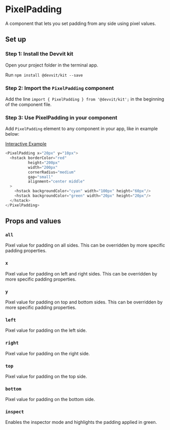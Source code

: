 # PixelPadding

A component that lets you set padding from any side using pixel values.

## Set up

### Step 1: Install the Devvit kit

Open your project folder in the terminal app.

Run `npm install @devvit/kit --save`

### Step 2: Import the `PixelPadding` component

Add the line `import { PixelPadding } from '@devvit/kit';` in the beginning of the component file.

### Step 3: Use PixelPadding in your component

Add `PixelPadding` element to any component in your app, like in example below:

[Interactive Example](https://developers.reddit.com/play#pen/N4IgdghgtgpiBcIQBoQGcBOBjBICWUADgPYYAuABMACIwBudeZAvhQGYbFQUDkAAgBN6jMgHpCAVwBGAGzxYAtBEJ4eAHTAbaDJgDoIAgQGEJaMlwAKxMwBUAnoRgAKYBooVIseLwBy0GDzIbhQYMGBCGN4upjAYAJICzACUFAC8AHxUwe6hZBIYYBRO2e4UADx0ZhBYANYUEHIA5mCwYGSpaiBYYWSxFFB4hjIwnRQA7oNkABapwACMAAwLrFMweI1T7fNLzOklpeUWeAAeMDIWBgJ4YI31MjIdIIuEx6NSxGTmUI8AbAsvnT2hQOILKUyqtQo7wwESMxBkpEeoQEo32IPR7lW602jwATEsASA0RiQRMBNM8QTXkTgSSSVhSGBYgAlAx4UyPWBXCRQTrEunuRrKR5oKANGR82kCkENdYtHqPbptPoDIYjGnSihAzVgiF1KTVGqNTgScJwhEYRV2CCaEDjSYzTqLf7UihYjbtTp-QmibXS3VkQ1Qw3G4im4zwxGdY0wMKjMkUzr4wlutYeyk+v0ksqicGB2pZ0GiI6nc6Xa6NQvuHOVfM1QtJADcwWYGmSzc0nY0MGOJHIFAZYDMFBLZwuhgraSKhE4hDQ3m0Il0ACEEbU4URiEy2hZZ2gyqOyxObrviHP0klvAApADKAA1dABRYatSgZLLAvBsIoAQgAghgGAQHYuh4GgAFAXYTgzmeaC6FgUx4DIAihGAKQAD7oRQP4wXO8GIchqG6MMNzTCkrhSrk+SFGU6TALhcEIUhKFhMwObpB27itp27hftOe74cxREkY00xahQczkSUVEFOUdG6ApDGCYRrHsZxFDccEg7DkxyGrsQkKpBQSm6SxYAANoLAAuupfFOGQDgwMQ36mfpkI-qkRk8MQUgAFYwFgZA8BQmHYa5a41FJlEwHksm0cACm6CZBFmWxvrqZpwLaZQ4UGTUz4wK+U65ZCEBoBQN51gVr7qdlFBgQAEnqxUpW5+Uvj0ugOY4aSebweaGjwtVbsOYEAGrNUZJXtYVnXdTAvVebWg3DUOlBgQAWpNA6tRF1VzY5i28AAXnqQ3BHZP6Nc1ABkN3YeNt33VdaBbXWUUHDJNHyYpAmmahaUcS2GhaSNlCEOWNw2GeU5KeYhAhVhSl2IjxkCeKqNCGwEASDIZDjlcNyrcOEPHo0y4fF8sMCe8nxcKjyMM+j9yYzA2O4-jkONMT4NcwAMmzb5o7BxGC0zIvHOLeEY6FWM43jBMVjzxlc8y2JC0pGDq1LcGS6FSky1hcsc4rRMg1lYMUPDADqQGEI4GCnnOxVnnYTtoE4037W0yAUOZJQ8AmUyBAH7qbCHUo8AMYDWw6EcHFH1wNWm4dBJHYrHLH5LB2nCcZ8n6vx6U3lgLuMBoGgRfuDwoZjFXvDQhE9c8I3sTmqQzdNJsFMwm3kYYM3AgQBgNQ97C-fNwyBQsmypjNwatShuG7cD7nxdd2Qy4hiaZoT2v1dDyPW+LzvEYWkXVlNqDa31WATIYJVhruy7hBu3unu7Xl3tkL7-uR6EdBYhoACPvXgspmivmbkKQgF8r4WxvsaG0Ah-phCnI0GKN4ZwwAMBAWQMAjApVQh-ZibVv7KTMnA9wdVrj30foZeqaAmp1hKAAfnKANSECUFI0NiHQmo7tWC1x+roRB4QUFgDShw+sJRvCPWYVKdwbCKjNS4aBO+vC6wCIoEI1RojkGENUqIZaBY0TeDKKdOsVBEo8IfpovcgjOBjGEXo8RaULGGiBjxAclshBSAkI0Fe1MRbXDQI4QKFA2HAAXkaU+K9vCdAAMRYAAMy+IABydFYN4YAzAOzBC+kUEoAYgyqJtnbB2AiqzsOakHWYpNCaNAFmwFgViFK+P8SvZgvo0TKMsUI-kvSgxhy2PUis0NCCsFUe0gJ-culVPcMAGxfDuLZmMXUYZdSuYUzplASZiVpmdO6Qo8oRi9RVOKZCWp9FVbqz2W0mAfiZkWjmUU3MZzghwNyebeaFU8DHRgBYSWRkAAGAASYAYAeRSFiMwF4wK8ltEOnw7+U4KLuHmt4MwWszZeIYguYQeg2pwT4c-LC4Y2bXBgAIWqBiwDXnvLoAhQlUFkvCBSpk1K2wIp+YeU2jRn5GTRXcGQLDvA3j+QC44CL3DHFFb8-5gL1J2DleKhVUrzborPCqiVirgi0y+NqtV6lhjNMNZK9SWsPRmt1V4kJYSyByvePCbBYAOxfLAHVY2CsuZTh4C6c6nY2CmkCngLc2iMFYJwXgplKkwDENjfSh8MazIhQoOStglKBCXgoLeB839zJWQ-DkGK1EdrMq8YoigEFgKgXAoBYC8aKFojYeI0xftxFWRkX7GybZzZBo9WQUNhQGSv3dk4NAYZsAwDFVVDqPthaED5mBMg3hq12DKDUGAdhnIUEXISiKxK7GwQvPinQZAVwHt0CSvcRaQgltkrhJdZhdDIgkN0JwThqhYF9lgfIqEyApHfEK4tsVCjAdKIlL9oD3CJXHZO7oSU9wsN0OZX9gEeiFsiahv9GHMXwZgIh2CyHsPobaFZLJVBkigPdVxX2OTPnm3Nj2PslAvWUD3WQFAIBAEYDQEOhAcxmBAA)

```typescript jsx
<PixelPadding x="20px" y="10px">
  <hstack borderColor="red"
          height="200px"
          width="200px"
          cornerRadius="medium"
          gap="small"
          alignment="center middle"
  >
    <hstack backgroundColor="cyan" width="100px" height="60px"/>
    <hstack backgroundColor="green" width="20px" height="20px"/>
  </hstack>
</PixelPadding>
```

## Props and values

### `all`

Pixel value for padding on all sides. This can be overridden by more specific padding properties.

### `x`

Pixel value for padding on left and right sides. This can be overridden by more specific padding properties.

### `y`

Pixel value for padding on top and bottom sides. This can be overridden by more specific padding properties.

### `left`

Pixel value for padding on the left side.

### `right`

Pixel value for padding on the right side.

### `top`

Pixel value for padding on the top side.

### `bottom`

Pixel value for padding on the bottom side.

### `inspect`

Enables the inspector mode and highlights the padding applied in green.
